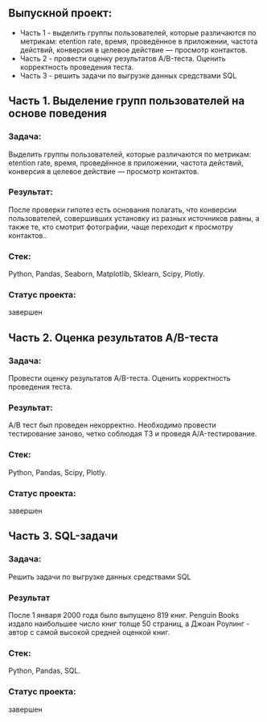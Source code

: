 ## Выпускной проект:
- Часть 1 - выделить группы пользователей, которые различаются по метрикам: etention rate, время, проведённое в приложении, частота действий, конверсия в целевое действие — просмотр контактов.
- Часть 2 - провести оценку результатов A/B-теста. Оценить корректность проведения теста.
- Часть 3 - решить задачи по выгрузке данных средствами SQL
## Часть 1. Выделение групп пользователей на основе поведения
### Задача:
Выделить группы пользователей, которые различаются по метрикам: etention rate, время, проведённое в приложении, частота действий, конверсия в целевое действие — просмотр контактов.
### Результат:
После проверки гипотез есть основания полагать, что конверсии пользователей, совершивших установку из разных источников равны, а также те, кто смотрит фотографии, чаще переходит к просмотру контактов..
### Стек:
Python, Pandas, Seaborn, Matplotlib, Sklearn, Scipy, Plotly.
### Статус проекта:
завершен
## Часть 2. Оценка результатов A/B-теста
### Задача:
Провести оценку результатов A/B-теста. Оценить корректность проведения теста.
### Результат:
А/В тест был проведен некорректно. Необходимо провести тестирование заново, четко соблюдая ТЗ и проведя A/A-тестирование.
### Стек:
Python, Pandas, Scipy, Plotly.
### Статус проекта:
завершен
## Часть 3. SQL-задачи
### Задача:
Решить задачи по выгрузке данных средствами SQL
### Результат
После 1 января 2000 года было выпущено 819 книг. Penguin Books издало наибольшее число книг толще 50 страниц, а Джоан Роулинг - автор с самой высокой средней оценкой книг.
### Стек:
Python, Pandas, SQL.
### Статус проекта:
завершен
